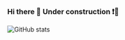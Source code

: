 ### Hi there 👋 Under construction ❗🚧

![GitHub stats](https://github-readme-stats.vercel.app/api?username=SuhaDemirel&theme=gruvbox&show_icons=true&count_private=true)
<!--
**SuhaDemirel/SuhaDemirel** is a ✨ _special_ ✨ repository because its `README.md` (this file) appears on your GitHub profile.

Here are some ideas to get you started:

- 🔭 I’m currently working on ...
- 🌱 I’m currently learning ...
- 👯 I’m looking to collaborate on ...
- 🤔 I’m looking for help with ...
- 💬 Ask me about ...
- 📫 How to reach me: ...
- 😄 Pronouns: ...
- ⚡ Fun fact: ...
-->
